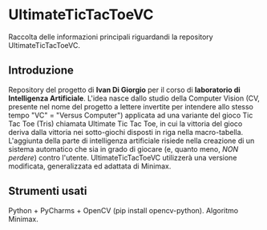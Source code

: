 # UltimateTicTacToeVC
Raccolta delle informazioni principali riguardandi la repository UltimateTicTacToeVC.

## Introduzione
Repository del progetto di **Ivan Di Giorgio** per il corso di **laboratorio di Intelligenza Artificiale**.
L'idea nasce dallo studio della Computer Vision (CV, presente nel nome del progetto a lettere invertite per intendere allo stesso tempo "VC" = "Versus Computer") applicata ad una variante del gioco Tic Tac Toe (Tris) chiamata Ultimate Tic Tac Toe, in cui la vittoria del gioco deriva dalla vittoria nei sotto-giochi disposti in riga nella macro-tabella.
L'aggiunta della parte di intelligenza artificiale risiede nella creazione di un sistema automatico che sia in grado di giocare (e, quanto meno, _NON perdere_) contro l'utente. UltimateTicTacToeVC utilizzerà una versione modificata, generalizzata ed adattata di Minimax.

## Strumenti usati
Python + PyCharms + OpenCV (pip install opencv-python). Algoritmo Minimax.
